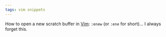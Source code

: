 ```yaml
---
tags: vim snippets
---
```


How to open a new scratch buffer in [Vim](/wiki/Vim): `:enew` (or `:ene` for short)... I always forget this.
